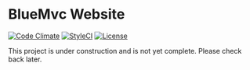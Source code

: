 # BlueMvc Website

[![Code Climate](https://codeclimate.com/github/themichaelhall/bluemvc-website/badges/gpa.svg)](https://codeclimate.com/github/themichaelhall/bluemvc-website)
[![StyleCI](https://styleci.io/repos/68635756/shield?style=flat)](https://styleci.io/repos/68635756)
[![License](https://poser.pugx.org/bluemvc/bluemvc-website/license)](https://packagist.org/packages/bluemvc/bluemvc-website)

This project is under construction and is not yet complete. Please check back later.
